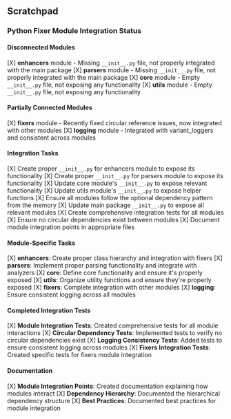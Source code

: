 ## Scratchpad

### Python Fixer Module Integration Status

#### Disconnected Modules
[X] **enhancers** module - Missing `__init__.py` file, not properly integrated with the main package
[X] **parsers** module - Missing `__init__.py` file, not properly integrated with the main package
[X] **core** module - Empty `__init__.py` file, not exposing any functionality
[X] **utils** module - Empty `__init__.py` file, not exposing any functionality

#### Partially Connected Modules
[X] **fixers** module - Recently fixed circular reference issues, now integrated with other modules
[X] **logging** module - Integrated with variant_loggers and consistent across modules

#### Integration Tasks
[X] Create proper `__init__.py` for enhancers module to expose its functionality
[X] Create proper `__init__.py` for parsers module to expose its functionality
[X] Update core module's `__init__.py` to expose relevant functionality
[X] Update utils module's `__init__.py` to expose helper functions
[X] Ensure all modules follow the optional dependency pattern from the memory
[X] Update main package `__init__.py` to expose all relevant modules
[X] Create comprehensive integration tests for all modules
[X] Ensure no circular dependencies exist between modules
[X] Document module integration points in appropriate files

#### Module-Specific Tasks
[X] **enhancers**: Create proper class hierarchy and integration with fixers
[X] **parsers**: Implement proper parsing functionality and integrate with analyzers
[X] **core**: Define core functionality and ensure it's properly exposed
[X] **utils**: Organize utility functions and ensure they're properly exposed
[X] **fixers**: Complete integration with other modules
[X] **logging**: Ensure consistent logging across all modules

#### Completed Integration Tests
[X] **Module Integration Tests**: Created comprehensive tests for all module interactions
[X] **Circular Dependency Tests**: Implemented tests to verify no circular dependencies exist
[X] **Logging Consistency Tests**: Added tests to ensure consistent logging across modules
[X] **Fixers Integration Tests**: Created specific tests for fixers module integration

#### Documentation
[X] **Module Integration Points**: Created documentation explaining how modules interact
[X] **Dependency Hierarchy**: Documented the hierarchical dependency structure
[X] **Best Practices**: Documented best practices for module integration
